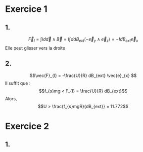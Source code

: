 # Exercice 1
## 1.
$$\vec{F}_{l} = \int I d\vec{d} \wedge \vec{B} =I \int dd B_{ext} (-\vec{e}_{y} \wedge \vec{e}_{z}) =- I dB_{ext}\vec{e}_{x} $$
Elle peut glisser vers la droite

## 2. 
$$\vec{F}_{l} = -\frac{U}{R} dB_{ext} \vec{e}_{x} $$
Il suffit que : 
$$f_{s}mg < F_{l} = \frac{U}{R} dB_{ext}$$
Alors, 
$$U > \frac{f_{s}mgR}{dB_{ext}} = 11.772$$

# Exercice 2
## 1.
